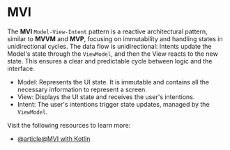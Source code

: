 # MVI

The **MVI** `Model-View-Intent` pattern is a reactive architectural pattern, similar to **MVVM** and **MVP**, focusing on immutability and handling states in unidirectional cycles. The data flow is unidirectional: Intents update the Model's state through the `ViewModel`, and then the View reacts to the new state. This ensures a clear and predictable cycle between logic and the interface.

- Model: Represents the UI state. It is immutable and contains all the necessary information to represent a screen.
- View: Displays the UI state and receives the user's intentions.
- Intent: The user's intentions trigger state updates, managed by the `ViewModel`.

Visit the following resources to learn more:

- [@article@MVI with Kotlin](https://proandroiddev.com/mvi-architecture-with-kotlin-flows-and-channels-d36820b2028d)
